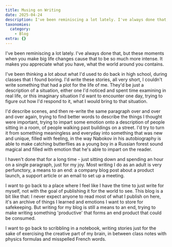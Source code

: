 ```yaml
---
title: Musing on Writing
date: 2025-04-24
description: I've been reminiscing a lot lately. I've always done that, but these moments when you make big life changes cause that to be so much more intense. It...
taxonomies:
  category:
    - Blog
extra: {}
---
```


I've been reminiscing a lot lately. I've always done that, but these moments when you make big life changes cause that to be so much more intense. It makes you appreciate what you have, what the world around you contains.

I've been thinking a lot about what I'd used to do back in high school, during classes that I found boring. I'd write these stories, all very short, I couldn't write something that had a plot for the life of me. They'd be just a description of a situation, either one I'd noticed and spent time examining in real life, or this imaginary situation I'd want to encounter one day, trying to figure out how I'd respond to it, what I would bring to that situation.

I'd describe scenes, and then re-write the same paragraph over and over and over again, trying to find better words to describe the things I thought were important, trying to impart some emotion onto a description of people sitting in a room, of people walking past buildings on a street. I'd try to turn it from something meaningless and everyday into something that was new and unique, filled with feeling, in the way Nabokov in his autobiography is able to make catching butterflies as a young boy in a Russian forest sound magical and filled with emotion that he's able to impart on the reader.

I haven't done that for a long time - just sitting down and spending an hour on a single paragraph, just for my joy. Most writing I do as an adult is very perfunctory, a means to an end: a company blog post about a product launch, a support article or an email to set up a meeting.

I want to go back to a place where I feel like I have the time to just write for myself, not with the goal of publishing it for the world to see. This blog is a bit like that: I never expect anyone to read most of what I publish on here, it's an archive of things I learned and emotions I want to store for safekeeping. But writing for my blog is still a means to an end, trying to make writing something 'productive' that forms an end product that could be consumed.

I want to go back to scribbling in a notebook, writing stories just for the sake of exercising the creative part of my brain, in between class notes with physics formulas and misspelled French words.

<style>a[href="#internal-link"] { color: #9b9b9b; text-decoration: none !important; }</style>